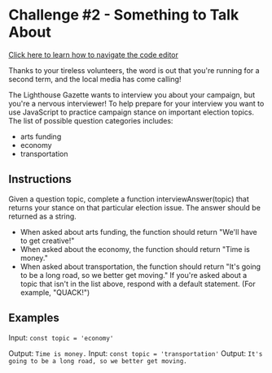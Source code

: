 # Challenge #2 - Something to Talk About
[Click here to learn how to navigate the code editor](https://vimeo.com/370123343)

Thanks to your tireless volunteers, the word is out that you're running for a second term, and the local media has come calling!

The Lighthouse Gazette wants to interview you about your campaign, but you're a nervous interviewer! To help prepare for your interview you want to use JavaScript to practice campaign stance on important election topics. The list of possible question categories includes:

- arts funding
- economy
- transportation

## Instructions
Given a question topic, complete a function interviewAnswer(topic) that returns your stance on that particular election issue. The answer should be returned as a string.

- When asked about arts funding, the function should return "We'll have to get creative!"
- When asked about the economy, the function should return "Time is money."
- When asked about transportation, the function should return "It's going to be a long road, so we better get moving."
If you're asked about a topic that isn't in the list above, respond with a default statement. (For example, "QUACK!")

## Examples
Input:
`const topic = 'economy'`

Output:
`Time is money.`
Input:
`const topic = 'transportation'`
Output:
`It's going to be a long road, so we better get moving.`
